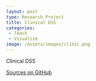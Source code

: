 ```yaml
---
layout: post
type: Research Project
title: Clinical DSS
categories:
 - Teach
 - Visualize
image: /assets/images/clinic.png
---
```


Clinical DSS

[Sources on GitHub](https://github.com/ze0n/publications/tree/master/Courses/Scientific%20Visualization%20(%20ITMO%20University%2C%20in%20russian%20))